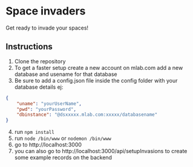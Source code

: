 # Space invaders

Get ready to invade your spaces!

## Instructions

1. Clone the repository
2. To get a faster setup create a new account on mlab.com add a new database and usename for that database
3. Be sure to add a config.json file inside the config folder with your database details ej:
```json
{
    "uname": "yourUserName",
    "pwd": "yourPassword",
    "dbinstance": "@dsxxxxx.mlab.com:xxxxx/databasename"
}
```
4. run `npm install`
5. run `node /bin/www` or `nodemon /bin/www`
6. go to http://localhost:3000
7. you can also go to http://localhost:3000/api/setupInvasions to create some example records on the backend
